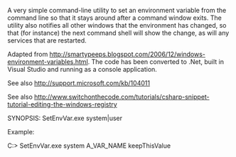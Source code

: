 A very simple command-line utility to set an environment variable from the command line so
that it stays around after a command window exits.  The utility also notifies all other windows
that the environment has changed, so that (for instance) the next command shell will show
the change, as will any services that are restarted.

Adapted from http://smartypeeps.blogspot.com/2006/12/windows-environment-variables.html.  The code has been converted
to .Net, built in Visual Studio and running as a console application.

See also http://support.microsoft.com/kb/104011

See also http://www.switchonthecode.com/tutorials/csharp-snippet-tutorial-editing-the-windows-registry

SYNOPSIS: SetEnvVar.exe system|user <Name> <Value>


Example: 

C:\> SetEnvVar.exe system A_VAR_NAME keepThisValue
